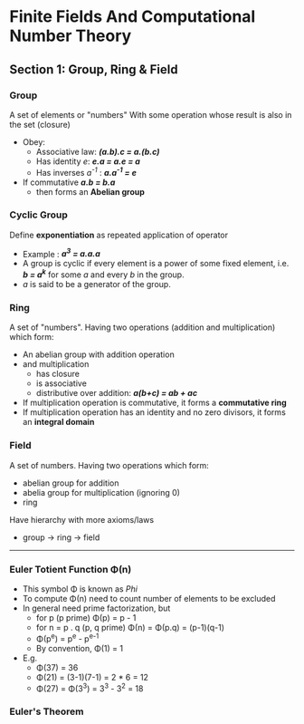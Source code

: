 # Finite Fields And Computational Number Theory

## Section 1: Group, Ring & Field

### Group

A set of elements or "numbers"
With some operation whose result is also in the set (closure)

* Obey: 
	* Associative law:  ***(a.b).c = a.(b.c)***
	* Has identity *e*: ***e.a = a.e = a***
	* Has inverses *a<sup>-1</sup>* : ***a.a<sup>-1</sup> = e***
* If commutative    ***a.b = b.a***
	* then forms an **Abelian group**

### Cyclic Group

Define **exponentiation** as repeated application of operator

* Example : ***a<sup>3</sup> = a.a.a***
* A group is cyclic if every element is a power of some fixed element, i.e. ***b = a<sup>k</sup>*** for some *a* and every *b* in the group.
* *a* is said to be a generator of the group.

### Ring

A set of "numbers". Having two operations (addition and multiplication) which form: 
* An abelian group with addition operation
* and multiplication
	* has closure 
	* is associative
	* distributive over addition: ***a(b+c) = ab + ac***
* If multiplication operation is commutative, it forms a **commutative ring**
* If multiplication operation has an identity and no zero divisors, it forms an **integral domain**

### Field

A set of numbers. Having two operations which form:
* abelian group for addition
* abelia group for multiplication (ignoring 0)
* ring

Have hierarchy with more axioms/laws
* group -> ring -> field

---

### Euler Totient Function Φ(n)

+ This symbol Φ is known as *Phi*
+ To compute Φ(n) need to count number of elements to be excluded
+ In general need prime factorization, but
	+ for p (p prime)     Φ(p) = p - 1
	+ for n = p . q (p, q prime) Φ(n) = Φ(p.q) = (p-1)(q-1)
	+ Φ(p<sup>e</sup>) = p<sup>e</sup> - p<sup>e-1</sup>
	+ By convention, Φ(1) = 1
+ E.g.
	+ Φ(37) = 36
	+ Φ(21) = (3-1)(7-1) = 2 * 6 = 12
	+ Φ(27) = Φ(3<sup>3</sup>) = 3<sup>3</sup> - 3<sup>2</sup> = 18

### Euler's Theorem


